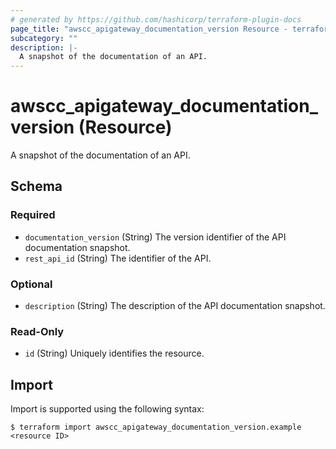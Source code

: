 ```yaml
---
# generated by https://github.com/hashicorp/terraform-plugin-docs
page_title: "awscc_apigateway_documentation_version Resource - terraform-provider-awscc"
subcategory: ""
description: |-
  A snapshot of the documentation of an API.
---
```


# awscc_apigateway_documentation_version (Resource)

A snapshot of the documentation of an API.



<!-- schema generated by tfplugindocs -->
## Schema

### Required

- `documentation_version` (String) The version identifier of the API documentation snapshot.
- `rest_api_id` (String) The identifier of the API.

### Optional

- `description` (String) The description of the API documentation snapshot.

### Read-Only

- `id` (String) Uniquely identifies the resource.

## Import

Import is supported using the following syntax:

```shell
$ terraform import awscc_apigateway_documentation_version.example <resource ID>
```
